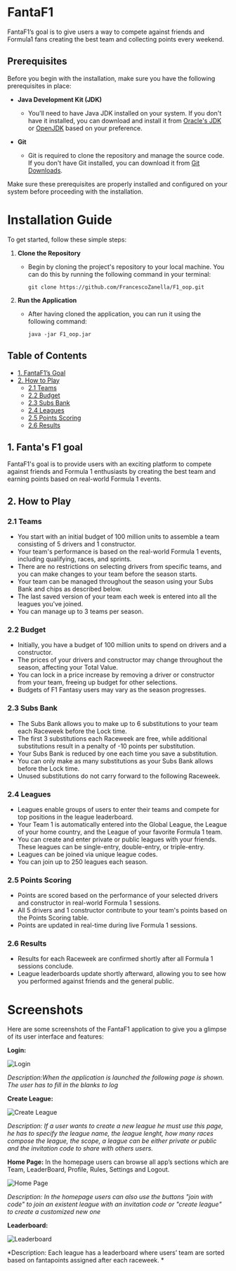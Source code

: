 # FantaF1
FantaF1’s goal is to give users a way to compete against friends and Formula1 fans creating
the best team and collecting points every weekend.


## Prerequisites

Before you begin with the installation, make sure you have the following prerequisites in place:

- **Java Development Kit (JDK)**
  - You'll need to have Java JDK installed on your system. If you don't have it installed, you can download and install it from [Oracle's JDK](https://www.oracle.com/java/technologies/javase-downloads.html) or [OpenJDK](https://openjdk.java.net/install/) based on your preference.

- **Git**
  - Git is required to clone the repository and manage the source code. If you don't have Git installed, you can download it from [Git Downloads](https://git-scm.com/downloads).

Make sure these prerequisites are properly installed and configured on your system before proceeding with the installation.



# Installation Guide
To get started, follow these simple steps:

1. **Clone the Repository**
   - Begin by cloning the project's repository to your local machine. You can do this by running the following command in your terminal:

     ```
     git clone https://github.com/FrancescoZanella/F1_oop.git
     ```

2. **Run the Application**
   - After having cloned the application, you can run it using the following command:

     ```
     java -jar F1_oop.jar
     ```
## Table of Contents

- [1. FantaF1’s Goal](#1.-FantaF1's-Goal)
- [2. How to Play](#12-how-to-play)
  - [2.1 Teams](#121-teams)
  - [2.2 Budget](#122-budget)
  - [2.3 Subs Bank](#123-subs-bank)
  - [2.4 Leagues](#124-leagues)
  - [2.5 Points Scoring](#125-points-scoring)
  - [2.6 Results](#126-results)

## 1. Fanta's F1 goal

FantaF1's goal is to provide users with an exciting platform to compete against friends and Formula 1 enthusiasts by creating the best team and earning points based on real-world Formula 1 events.

## 2. How to Play

### 2.1 Teams

- You start with an initial budget of 100 million units to assemble a team consisting of 5 drivers and 1 constructor.
- Your team's performance is based on the real-world Formula 1 events, including qualifying, races, and sprints.
- There are no restrictions on selecting drivers from specific teams, and you can make changes to your team before the season starts.
- Your team can be managed throughout the season using your Subs Bank and chips as described below.
- The last saved version of your team each week is entered into all the leagues you've joined.
- You can manage up to 3 teams per season.

### 2.2 Budget

- Initially, you have a budget of 100 million units to spend on drivers and a constructor.
- The prices of your drivers and constructor may change throughout the season, affecting your Total Value.
- You can lock in a price increase by removing a driver or constructor from your team, freeing up budget for other selections.
- Budgets of F1 Fantasy users may vary as the season progresses.

### 2.3 Subs Bank

- The Subs Bank allows you to make up to 6 substitutions to your team each Raceweek before the Lock time.
- The first 3 substitutions each Raceweek are free, while additional substitutions result in a penalty of -10 points per substitution.
- Your Subs Bank is reduced by one each time you save a substitution.
- You can only make as many substitutions as your Subs Bank allows before the Lock time.
- Unused substitutions do not carry forward to the following Raceweek.

### 2.4 Leagues

- Leagues enable groups of users to enter their teams and compete for top positions in the league leaderboard.
- Your Team 1 is automatically entered into the Global League, the League of your home country, and the League of your favorite Formula 1 team.
- You can create and enter private or public leagues with your friends. These leagues can be single-entry, double-entry, or triple-entry.
- Leagues can be joined via unique league codes.
- You can join up to 250 leagues each season.

### 2.5 Points Scoring

- Points are scored based on the performance of your selected drivers and constructor in real-world Formula 1 sessions.
- All 5 drivers and 1 constructor contribute to your team's points based on the Points Scoring table.
- Points are updated in real-time during live Formula 1 sessions.

### 2.6 Results

- Results for each Raceweek are confirmed shortly after all Formula 1 sessions conclude.
- League leaderboards update shortly afterward, allowing you to see how you performed against friends and the general public.

# Screenshots

Here are some screenshots of the FantaF1 application to give you a glimpse of its user interface and features:

**Login:**

![Login](screenshots/login.png)

*Description:When the application is launched the following page is shown. The user has to fill in the blanks
to log*

**Create League:**

![Create League](screenshots/create.png)

*Description: If a user wants to create a new league he must use this page, he has to specify the league name,
the league lenght, how many races compose the league, the scope, a league can be either private
or public and the invitation code to share with others users.*

**Home Page:**
In the homepage users can browse all app’s sections which are Team, LeaderBoard, Profile,
Rules, Settings and Logout.

![Home Page](screenshots/Homepage.png)

*Description: In the homepage users can also use the buttons "join with code" to join an existent league
with an invitation code or "create league" to create a customized new one*

**Leaderboard:**


![Leaderboard](screenshots/leaderboard.png)

*Description: Each league has a leaderboard where users’ team are sorted based on fantapoints assigned
after each raceweek.
*


    


